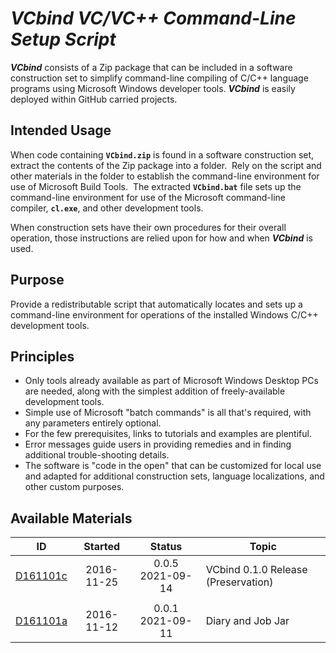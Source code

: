 <!-- index.md 0.1.10                UTF-8                          2021-09-13
     ----1----|----2----|----3----|----4----|----5----|----6----|----7----|--*

                   VCBIND: VC/VC++ COMMAND-LINE SETUP SCRIPT
     -->

# ***VCbind** VC/VC++ Command-Line Setup Script*

***VCbind*** consists of a Zip package that can be included in a software
construction set to simplify command-line compiling of C/C++ language programs
using Microsoft Windows developer tools.  ***VCbind*** is easily deployed
within GitHub carried projects.

## Intended Usage

When code containing **`VCbind.zip`** is found in a software construction set,
extract the contents of the Zip package into a folder.  Rely on the script
and other materials in the folder to establish the command-line environment
for use of Microsoft Build Tools.  The extracted **`VCbind.bat`** file sets up
the command-line environment for use of the Microsoft command-line compiler,
 **`cl.exe`**, and other development tools.

When construction sets have their own procedures for their overall operation,
those instructions are relied upon for how and when ***VCbind*** is used.

## Purpose

Provide a redistributable script that automatically locates and sets up a
command-line environment for operations of the installed Windows C/C++
development tools.
  
## Principles

* Only tools already available as part of Microsoft Windows Desktop PCs are
needed, along with the simplest addition of freely-available development
tools.
* Simple use of Microsoft "batch commands" is all that's required, with any
parameters entirely optional.
* For the few prerequisites, links to tutorials and examples are plentiful.
* Error messages guide users in providing remedies and in finding additional
trouble-shooting details.
* The software is "code in the open" that can be customized for local use and
adapted for additional construction sets, language localizations, and other
custom purposes.

## Available Materials

| **ID** | **Started** | **Status** | **Topic** |
|   :-:   |   :-:   |  :-:   |  ---  |
| [D161101c](D161101c/) | 2016-11-25 | 0.0.5 2021-09-14 | VCbind 0.1.0 Release (Preservation) |
|                       |            |                  |     |
| [D161101a](D161101a.html) | 2016-11-12 | 0.0.1 2021-09-11 | Diary and Job Jar |

<!-- ----1----|----2----|----3----|----4----|----5----|----6----|----7----|--*

     0.1.10 2021-09-14T00:14Z D161101c 0.0.5
     0.1.9 2021-09-13T18:21Z Update D161101c version
     0.1.8 2021-09-13T18:06Z Add D161101c and review how command-line is
           mentioned
     0.1.7 2021-09-11T21:30Z Correct link to D161101a
     0.1.6 2021-09-11T21:24Z Add D161101a preservation step
     0.1.5 2021-09-04T05:21Z Simplify the description, moving other factors
           into D161101.txt.
     0.1.4 2021-09-03T23:17Z Switch to unnumbered lists correctly
     0.1.3 2021-09-03T22:30Z Switch to unnumbered lists
     0.1.2 2021-09-03T22:11Z Try again
     0.1.1 2021-09-03T22:02Z Numbered-List Fixup
     0.1.0 2021-09-03T21:33Z Transposition to nfoTools/dev/D161101/
     0.0.3 2017-12-26-12:08 Touch up and link to d161102/3
     0.0.2 2017-02-22-17:16 Add Synopsis and the 5Ps
     0.0.1 2016-11-25-11:32 Establish VCbind 0.1.0
     0.0.0 2016-11-12-17:32 create bootstrap placeholder to morph into the
           necessary material

                 *** end of docs/dev/D161101/index.md ***
     -->

